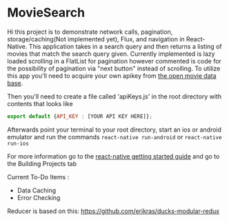 # MovieSearch

Hi this project is to demonstrate network calls, pagination, storage/caching(Not implemented yet), Flux, and navigation in React-Native. This application takes in a search query
and then returns a listing of movies that match the search query given. Currently implemented is lazy loaded scrolling in a FlatList for pagination
however commented is code for the possibility of pagination via "next button" instead of scrolling. To utilize this app you'll need to acquire your
own apikey from [the open movie data base](http://www.omdbapi.com/).

Then you'll need to create a file called 'apiKeys.js' in the root directory with contents that looks like
```javascript
export default {API_KEY : [YOUR API KEY HERE]};
```
Afterwards point your terminal to your root directory, start an ios or android emulator and run the commands
`react-native run-android`
or
`react-native run-ios`


For more information go to the [react-native getting started guide](https://facebook.github.io/react-native/docs/getting-started) and go to the Building Projects tab


Current To-Do Items :

* Data Caching
* Error Checking


Reducer is based on this:
https://github.com/erikras/ducks-modular-redux
